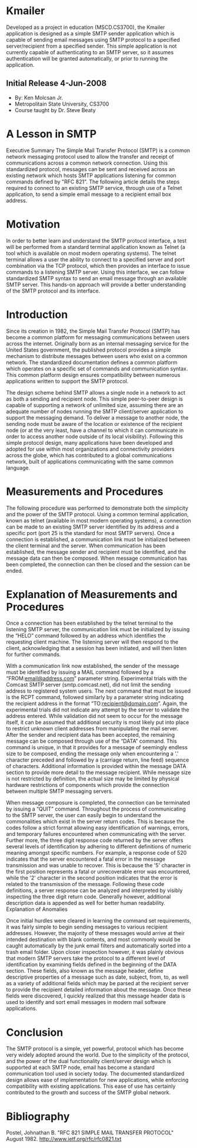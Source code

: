 Kmailer
==========

Developed as a project in education (MSCD.CS3700), the Kmailer application is designed as a simple SMTP sender application which is capable of sending email messages using SMTP protocol to a specified server/recipient from a specified sender.  This simple application is not currently capable of authenticating to an SMTP server, so it assumes authentication will be granted automatically, or prior to running the application.

Initial Release 4-Jun-2008
----------
- By: Ken Molcsan Jr.
- Metropolitain State University, CS3700
- Course taught by Dr. Steve Beaty

A Lesson in SMTP
==========
Executive Summary
The Simple Mail Transfer Protocol (SMTP) is a common network messaging protocol used to allow the transfer and receipt of communications across a common network connection.  Using this standardized protocol, messages can be sent and received across an existing network which hosts SMTP applications listening for common commands defined by "RFC 821".  The following article details the steps required to connect to an existing SMTP service, through use of a Telnet application, to send a simple email message to a recipient email box address. 


Motivation
==========
In order to better learn and understand the SMTP protocol interface, a test will be performed from a standard terminal application known as Telnet (a tool which is available on most modern operating systems).  The telnet terminal allows a user the ability to connect to a specified server and port combination via the TCP protocol, which then provides an interface to issue commands to a listening SMTP server.  Using this interface, we can follow standardized SMTP syntax to send an email message through an available SMTP server.  This hands-on approach will provide a better understanding of the SMTP protocol and its interface.


Introduction
==========
Since its creation in 1982, the Simple Mail Transfer Protocol (SMTP) has become a common platform for messaging communications between users across the internet.  Originally born as an internal messaging service for the United States government, the published protocol provides a simple mechanism to distribute messages between users who exist on a common network.  The standardized documentation defines a common platform which operates on a specific set of commands and communication syntax.  This common platform design ensures compatibility between numerous applications written to support the SMTP protocol. 

The design scheme behind SMTP allows a single node in a network to act as both a sending and recipient node.  This simple peer-to-peer design is capable of supporting a network of unlimited size, assuming there are an adequate number of nodes running the SMTP client/server application to support the messaging demand.  To deliver a message to another node, the sending node must be aware of the location or existence of the recipient node (or at the very least, have a channel to which it can communicate in order to access another node outside of its local visibility).  Following this simple protocol design, many applications have been developed and adopted for use within most organizations and connectivity providers across the globe, which has contributed to a global communications network, built of applications communicating with the same common language. 


Measurements and Procedures
==========
The following procedure was performed to demonstrate both the simplicity and the power of the SMTP protocol.  Using a common terminal application, known as telnet (available in most modern operating systems), a connection can be made to an existing SMTP server identified by its address and a specific port (port 25 is the standard for most SMTP servers).  Once a connection is established, a communication link must be initialized between the client terminal and the server.  When communication has been established, the message sender and recipient must be identified, and the message data can then be composed.  When message communication has been completed, the connection can then be closed and the session can be ended.


Explanation of Measurements and Procedures
==========
Once a connection has been established by the telnet terminal to the listening SMTP server, the communication link must be initialized by issuing the “HELO” command followed by an address which identifies the requesting client machine.  The listening server will then respond to the client, acknowledging that a session has been initiated, and will then listen for further commands.  

With a communication link now established, the sender of the message must be identified by issuing a MAIL command followed by a “FROM:<email@address.com>” parameter string.  Experimental trials with the Comcast SMTP server (smtp.comcast.net), did not limit the sending address to registered system users.  The next command that must be issued is the RCPT command, followed similarly by a parameter string indicating the recipient address in the format “TO:<recipient@domain.com>”.  Again, the experimental trials did not indicate any attempt by the server to validate the address entered.  While validation did not seem to occur for the message itself, it can be assumed that additional security is most likely put into place to restrict unknown client addresses from manipulating the mail server. 
After the sender and recipient data has been accepted, the remaining message can be composed through use of the “DATA” command.  This command is unique, in that it provides for a message of seemingly endless size to be composed, ending the message only when encountering a '.' character preceded and followed by a <CRLF> (carriage return, line feed) sequence of characters.  Additional information is provided within the message DATA section to provide more detail to the message recipient.  While message size is not restricted by definition, the actual size may be limited by physical hardware restrictions of components which provide the connection between multiple SMTP messaging servers.

When message composure is completed, the connection can be terminated by issuing a “QUIT” command.  Throughout the process of communicating to the SMTP server, the user can easily begin to understand the commonalities which exist in the server return codes.  This is because the codes follow a strict format allowing easy identification of warnings, errors, and temporary failures encountered when communicating with the server.  Further more, the three digit response code returned by the server offers several levels of identification by adhering to different definitions of numeric meaning amongst specific numbers.  For example, a response code of 520 indicates that the server encountered a fatal error in the message transmission and was unable to recover.  This is because the '5' character in the first position represents a fatal or unrecoverable error was encountered, while the '2' character in the second position indicates that the error is related to the transmission of the message.  Following these code definitions, a server response can be analyzed and interpreted by visibly inspecting the three digit return code.  Generally however, additional description data is appended as well for better human readability.
Explanation of Anomalies

Once initial hurdles were cleared in learning the command set requirements, it was fairly simple to begin sending messages to various recipient addresses.  However, the majority of these messages would arrive at their intended destination with blank contents, and most commonly would be caught automatically by the junk email filters and automatically sorted into a trash email folder.  Upon closer inspection however, it was plainly obvious that modern SMTP servers take the protocol to a different level of identification by examining fields defined in the beginning of the DATA section.  These fields, also known as the message header, define descriptive properties of a message such as date, subject, from, to, as well as a variety of additional fields which may be parsed at the recipient server to provide the recipient detailed information about the message.  Once these fields were discovered, I quickly realized that this message header data is used to identify and sort email messages in modern mail software applications. 


Conclusion
==========
The SMTP protocol is a simple, yet powerful, protocol which has become very widely adopted around the world.  Due to the simplicity of the protocol, and the power of the dual functionality client/server design which is supported at each SMTP node, email has become a standard communication tool used in society today.  The documented standardized design allows ease of implementation for new applications, while enforcing compatibility with existing applications.  This ease of use has certainly contributed to the growth and success of the SMTP global network.


Bibliography
==========
Postel, Johnathan B. "RFC 821 SIMPLE MAIL TRANSFER PROTOCOL"
    August 1982. <http://www.ietf.org/rfc/rfc0821.txt>

